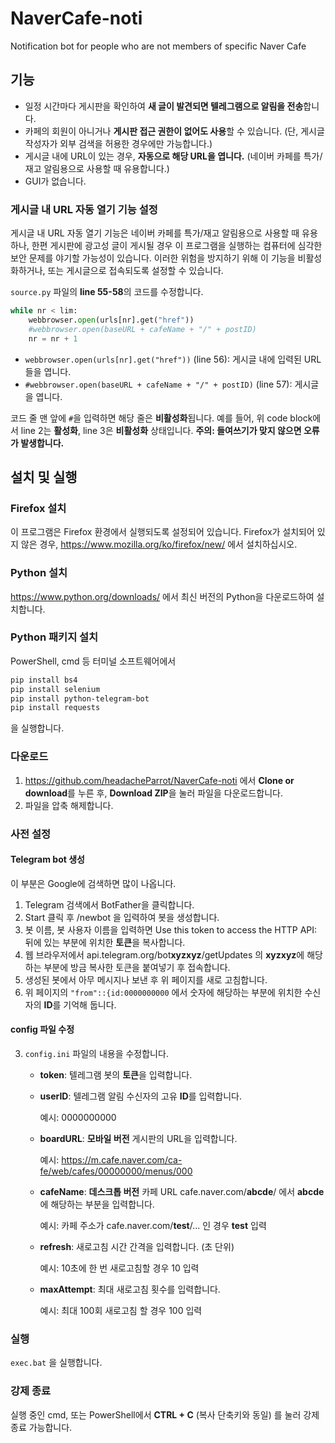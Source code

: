 # NaverCafe-noti
Notification bot for people who are not members of specific Naver Cafe

## 기능
- 일정 시간마다 게시판을 확인하여 **새 글이 발견되면 텔레그램으로 알림을 전송**합니다.
- 카페의 회원이 아니거나 **게시판 접근 권한이 없어도 사용**할 수 있습니다. (단, 게시글 작성자가 외부 검색을 허용한 경우에만 가능합니다.)
- 게시글 내에 URL이 있는 경우, **자동으로 해당 URL을 엽니다.** (네이버 카페를 특가/재고 알림용으로 사용할 때 유용합니다.)
- GUI가 없습니다.

### 게시글 내 URL 자동 열기 기능 설정

게시글 내 URL 자동 열기 기능은 네이버 카페를 특가/재고 알림용으로 사용할 때 유용하나, 한편 게시판에 광고성 글이 게시될 경우 이 프로그램을 실행하는 컴퓨터에 심각한 보안 문제를 야기할 가능성이 있습니다. 이러한 위험을 방지하기 위해 이 기능을 비활성화하거나, 또는 게시글으로 접속되도록 설정할 수 있습니다.

`source.py` 파일의 **line 55-58**의 코드를 수정합니다.

```python
while nr < lim:
    webbrowser.open(urls[nr].get("href"))
    #webbrowser.open(baseURL + cafeName + "/" + postID)
    nr = nr + 1
```

- `webbrowser.open(urls[nr].get("href"))` (line 56): 게시글 내에 입력된 URL들을 엽니다.
- `#webbrowser.open(baseURL + cafeName + "/" + postID)` (line 57): 게시글을 엽니다.

코드 줄 맨 앞에 `#`을 입력하면 해당 줄은 **비활성화**됩니다. 예를 들어, 위 code block에서 line 2는 **활성화**, line 3은 **비활성화** 상태입니다.
**주의: 들여쓰기가 맞지 않으면 오류가 발생합니다.**


## 설치 및 실행
### Firefox 설치
이 프로그램은 Firefox 환경에서 실행되도록 설정되어 있습니다.
Firefox가 설치되어 있지 않은 경우, https://www.mozilla.org/ko/firefox/new/ 에서 설치하십시오.

### Python 설치
https://www.python.org/downloads/ 에서 최신 버전의 Python을 다운로드하여 설치합니다.

### Python 패키지 설치
PowerShell, cmd 등 터미널 소프트웨어에서
```bash
pip install bs4
pip install selenium
pip install python-telegram-bot
pip install requests
```
을 실행합니다.

### 다운로드
1. https://github.com/headacheParrot/NaverCafe-noti 에서 **Clone or download**를 누른 후, **Download ZIP**을 눌러 파일을 다운로드합니다.
2. 파일을 압축 해제합니다.

### 사전 설정
#### Telegram bot 생성
이 부분은 Google에 검색하면 많이 나옵니다.
1. Telegram 검색에서 BotFather을 클릭합니다.
2. Start 클릭 후 /newbot 을 입력하여 봇을 생성합니다.
3. 봇 이름, 봇 사용자 이름을 입력하면 Use this token to access the HTTP API: 뒤에 있는 부분에 위치한 **토큰**을 복사합니다.
4. 웹 브라우저에서 api.telegram.org/bot**xyzxyz**/getUpdates 의 **xyzxyz**에 해당하는 부분에 방금 복사한 토큰을 붙여넣기 후 접속합니다.
5. 생성된 봇에서 아무 메시지나 보낸 후 위 페이지를 새로 고침합니다.
6. 위 페이지의 `"from"::{id:0000000000` 에서 숫자에 해당하는 부분에 위치한 수신자의 **ID**를 기억해 둡니다. 

#### config 파일 수정
3. `config.ini` 파일의 내용을 수정합니다.
   
   - **token**: 텔레그램 봇의 **토큰**을 입력합니다. 
   - **userID**: 텔레그램 알림 수신자의 고유 **ID**를 입력합니다.
     
     예시: 0000000000
   - **boardURL**: **모바일 버전** 게시판의 URL을 입력합니다.
     
     예시: https://m.cafe.naver.com/ca-fe/web/cafes/00000000/menus/000
   - **cafeName**: **데스크톱 버전** 카페 URL cafe.naver.com/**abcde**/ 에서 **abcde**에 해당하는 부분을 입력합니다.
     
     예시: 카페 주소가 cafe.naver.com/**test**/... 인 경우 **test** 입력 
   - **refresh**: 새로고침 시간 간격을 입력합니다. (초 단위)
   
     예시: 10초에 한 번 새로고침할 경우 10 입력
   - **maxAttempt**: 최대 새로고침 횟수를 입력합니다.
     
     예시: 최대 100회 새로고침 할 경우 100 입력

### 실행
`exec.bat` 을 실행합니다.

### 강제 종료
실행 중인 cmd, 또는 PowerShell에서 **CTRL + C** (복사 단축키와 동일) 를 눌러 강제 종료 가능합니다.
